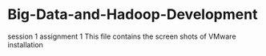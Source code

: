 # Big-Data-and-Hadoop-Development
session 1 assignment 1 
This file contains the screen shots of VMware installation
